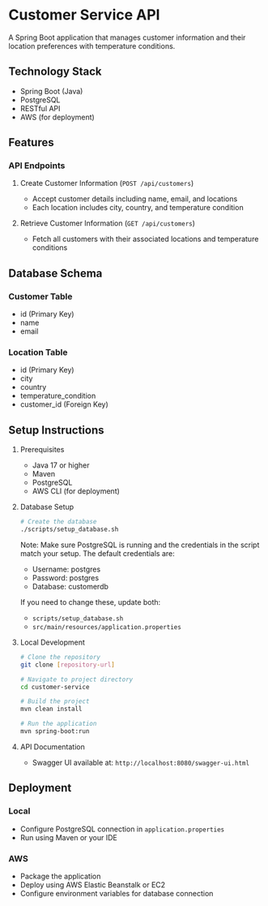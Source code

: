 # Customer Service API

A Spring Boot application that manages customer information and their location preferences with temperature conditions.

## Technology Stack

- Spring Boot (Java)
- PostgreSQL
- RESTful API
- AWS (for deployment)

## Features

### API Endpoints

1. Create Customer Information (`POST /api/customers`)
   - Accept customer details including name, email, and locations
   - Each location includes city, country, and temperature condition

2. Retrieve Customer Information (`GET /api/customers`)
   - Fetch all customers with their associated locations and temperature conditions

## Database Schema

### Customer Table
- id (Primary Key)
- name
- email

### Location Table
- id (Primary Key)
- city
- country
- temperature_condition
- customer_id (Foreign Key)

## Setup Instructions

1. Prerequisites
   - Java 17 or higher
   - Maven
   - PostgreSQL
   - AWS CLI (for deployment)

2. Database Setup
   ```bash
   # Create the database
   ./scripts/setup_database.sh
   ```
   Note: Make sure PostgreSQL is running and the credentials in the script match your setup.
   The default credentials are:
   - Username: postgres
   - Password: postgres
   - Database: customerdb

   If you need to change these, update both:
   - `scripts/setup_database.sh`
   - `src/main/resources/application.properties`

3. Local Development
   ```bash
   # Clone the repository
   git clone [repository-url]
   
   # Navigate to project directory
   cd customer-service
   
   # Build the project
   mvn clean install
   
   # Run the application
   mvn spring-boot:run
   ```

4. API Documentation
   - Swagger UI available at: `http://localhost:8080/swagger-ui.html`

## Deployment

### Local
- Configure PostgreSQL connection in `application.properties`
- Run using Maven or your IDE

### AWS
- Package the application
- Deploy using AWS Elastic Beanstalk or EC2
- Configure environment variables for database connection